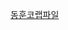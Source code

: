 <a href = "https://colab.research.google.com/drive/1D2TfOwB0UC1N5aYVI0yJ89MRWEjHiwd-?hl=ko#scrollTo=pwnUSbwXIYFK"> 동훈코랩파일
  </a>
